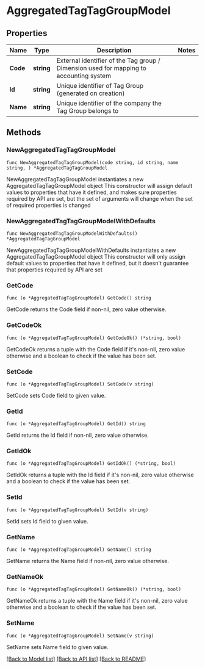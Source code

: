 # AggregatedTagTagGroupModel

## Properties

Name | Type | Description | Notes
------------ | ------------- | ------------- | -------------
**Code** | **string** | External identifier of the Tag group / Dimension used for mapping to accounting system | 
**Id** | **string** | Unique identifier of Tag Group (generated on creation) | 
**Name** | **string** | Unique identifier of the company the Tag Group belongs to | 

## Methods

### NewAggregatedTagTagGroupModel

`func NewAggregatedTagTagGroupModel(code string, id string, name string, ) *AggregatedTagTagGroupModel`

NewAggregatedTagTagGroupModel instantiates a new AggregatedTagTagGroupModel object
This constructor will assign default values to properties that have it defined,
and makes sure properties required by API are set, but the set of arguments
will change when the set of required properties is changed

### NewAggregatedTagTagGroupModelWithDefaults

`func NewAggregatedTagTagGroupModelWithDefaults() *AggregatedTagTagGroupModel`

NewAggregatedTagTagGroupModelWithDefaults instantiates a new AggregatedTagTagGroupModel object
This constructor will only assign default values to properties that have it defined,
but it doesn't guarantee that properties required by API are set

### GetCode

`func (o *AggregatedTagTagGroupModel) GetCode() string`

GetCode returns the Code field if non-nil, zero value otherwise.

### GetCodeOk

`func (o *AggregatedTagTagGroupModel) GetCodeOk() (*string, bool)`

GetCodeOk returns a tuple with the Code field if it's non-nil, zero value otherwise
and a boolean to check if the value has been set.

### SetCode

`func (o *AggregatedTagTagGroupModel) SetCode(v string)`

SetCode sets Code field to given value.


### GetId

`func (o *AggregatedTagTagGroupModel) GetId() string`

GetId returns the Id field if non-nil, zero value otherwise.

### GetIdOk

`func (o *AggregatedTagTagGroupModel) GetIdOk() (*string, bool)`

GetIdOk returns a tuple with the Id field if it's non-nil, zero value otherwise
and a boolean to check if the value has been set.

### SetId

`func (o *AggregatedTagTagGroupModel) SetId(v string)`

SetId sets Id field to given value.


### GetName

`func (o *AggregatedTagTagGroupModel) GetName() string`

GetName returns the Name field if non-nil, zero value otherwise.

### GetNameOk

`func (o *AggregatedTagTagGroupModel) GetNameOk() (*string, bool)`

GetNameOk returns a tuple with the Name field if it's non-nil, zero value otherwise
and a boolean to check if the value has been set.

### SetName

`func (o *AggregatedTagTagGroupModel) SetName(v string)`

SetName sets Name field to given value.



[[Back to Model list]](../README.md#documentation-for-models) [[Back to API list]](../README.md#documentation-for-api-endpoints) [[Back to README]](../README.md)


